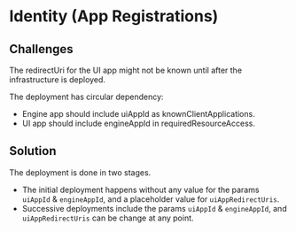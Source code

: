 # Identity (App Registrations)

## Challenges
The redirectUri for the UI app might not be known until after the infrastructure is deployed.

The deployment has circular dependency:
- Engine app should include uiAppId as knownClientApplications.
- UI app should include engineAppId in requiredResourceAccess.



## Solution
The deployment is done in two stages.
- The initial deployment happens without any value for the params `uiAppId` & `engineAppId`, and a placeholder value for `uiAppRedirectUris`.
- Successive deployments include the params `uiAppId` & `engineAppId`, and `uiAppRedirectUris` can be change at any point.
